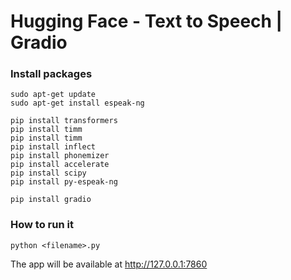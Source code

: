 Hugging Face - Text to Speech | Gradio 
=======================================

### Install packages
```
sudo apt-get update
sudo apt-get install espeak-ng
```

```
pip install transformers
pip install timm
pip install timm
pip install inflect
pip install phonemizer
pip install accelerate
pip install scipy
pip install py-espeak-ng
```

```
pip install gradio
```

### How to run it
```
python <filename>.py
```
The app will be available at http://127.0.0.1:7860
